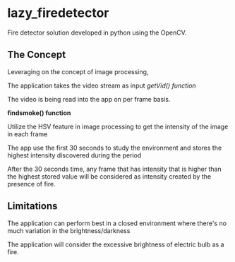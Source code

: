 # lazy_firedetector
Fire detector  solution developed in python using the OpenCV.
## The Concept
Leveraging on the concept of image processing, 

The application takes the video stream as input *getVid() function*

The video is being read into the app on per frame basis.


**findsmoke() function**

Utilize the HSV feature in image processing to get the intensity of the image in each frame

The app use the first 30 seconds to study the environment and stores the highest intensity discovered during the period

After the 30 seconds time, any frame that has intensity that is higher than the highest stored value will be considered as intensity created by the presence of fire.

## Limitations 
The application can perform best in a closed environment where there's no much variation in the brightness/darkness 

The application will consider the excessive brightness of electric bulb as a fire.
